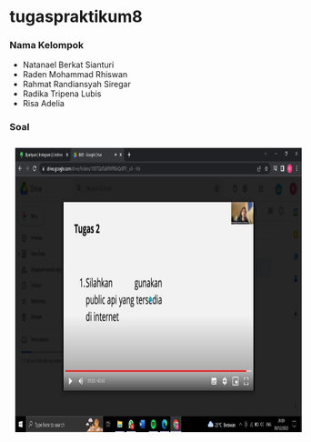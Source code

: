 # tugaspraktikum8

### Nama Kelompok
- Natanael Berkat Sianturi
- Raden Mohammad Rhiswan
- Rahmat Randiansyah Siregar 
- Radika Tripena Lubis
- Risa Adelia

### Soal
<img src="../assets/tugaspraktikum8/soal.jpeg" height="500" style="margin: 10px">
